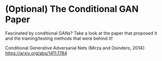 # (Optional) The Conditional GAN Paper

Fascinated by conditional GANs? Take a look at the paper that proposed it and the training/testing methods that were behind it!

Conditional Generative Adversarial Nets (Mirza and Osindero, 2014): https://arxiv.org/abs/1411.1784
